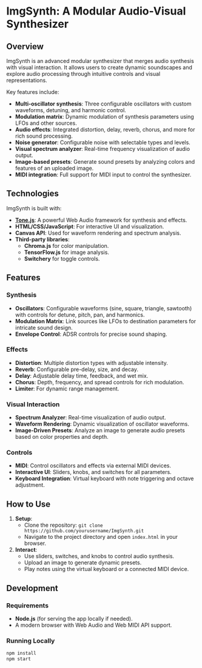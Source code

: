 # ImgSynth: A Modular Audio-Visual Synthesizer

## Overview
ImgSynth is an advanced modular synthesizer that merges audio synthesis with visual interaction. It allows users to create dynamic soundscapes and explore audio processing through intuitive controls and visual representations.

Key features include:
- **Multi-oscillator synthesis**: Three configurable oscillators with custom waveforms, detuning, and harmonic control.
- **Modulation matrix**: Dynamic modulation of synthesis parameters using LFOs and other sources.
- **Audio effects**: Integrated distortion, delay, reverb, chorus, and more for rich sound processing.
- **Noise generator**: Configurable noise with selectable types and levels.
- **Visual spectrum analyzer**: Real-time frequency visualization of audio output.
- **Image-based presets**: Generate sound presets by analyzing colors and features of an uploaded image.
- **MIDI integration**: Full support for MIDI input to control the synthesizer.

## Technologies
ImgSynth is built with:
- **[Tone.js](https://tonejs.github.io/)**: A powerful Web Audio framework for synthesis and effects.
- **HTML/CSS/JavaScript**: For interactive UI and visualization.
- **Canvas API**: Used for waveform rendering and spectrum analysis.
- **Third-party libraries**:
  - **Chroma.js** for color manipulation.
  - **TensorFlow.js** for image analysis.
  - **Switchery** for toggle controls.

## Features

### Synthesis
- **Oscillators**: Configurable waveforms (sine, square, triangle, sawtooth) with controls for detune, pitch, pan, and harmonics.
- **Modulation Matrix**: Link sources like LFOs to destination parameters for intricate sound design.
- **Envelope Control**: ADSR controls for precise sound shaping.

### Effects
- **Distortion**: Multiple distortion types with adjustable intensity.
- **Reverb**: Configurable pre-delay, size, and decay.
- **Delay**: Adjustable delay time, feedback, and wet mix.
- **Chorus**: Depth, frequency, and spread controls for rich modulation.
- **Limiter**: For dynamic range management.

### Visual Interaction
- **Spectrum Analyzer**: Real-time visualization of audio output.
- **Waveform Rendering**: Dynamic visualization of oscillator waveforms.
- **Image-Driven Presets**: Analyze an image to generate audio presets based on color properties and depth.

### Controls
- **MIDI**: Control oscillators and effects via external MIDI devices.
- **Interactive UI**: Sliders, knobs, and switches for all parameters.
- **Keyboard Integration**: Virtual keyboard with note triggering and octave adjustment.

## How to Use
1. **Setup**:
   - Clone the repository: `git clone https://github.com/yourusername/ImgSynth.git`
   - Navigate to the project directory and open `index.html` in your browser.
2. **Interact**:
   - Use sliders, switches, and knobs to control audio synthesis.
   - Upload an image to generate dynamic presets.
   - Play notes using the virtual keyboard or a connected MIDI device.

## Development
### Requirements
- **Node.js** (for serving the app locally if needed).
- A modern browser with Web Audio and Web MIDI API support.

### Running Locally
```bash
npm install
npm start

